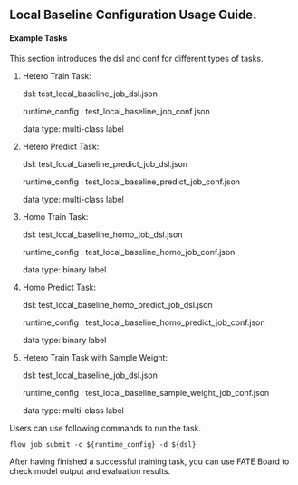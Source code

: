 ## Local Baseline Configuration Usage Guide.

#### Example Tasks

This section introduces the dsl and conf for different types of tasks.

1. Hetero Train Task:

    dsl: test_local_baseline_job_dsl.json

    runtime_config : test_local_baseline_job_conf.json
    
    data type: multi-class label

2. Hetero Predict Task:

    dsl: test_local_baseline_predict_job_dsl.json

    runtime_config : test_local_baseline_predict_job_conf.json
    
    data type: multi-class label

3.  Homo Train Task:

    dsl: test_local_baseline_homo_job_dsl.json

    runtime_config : test_local_baseline_homo_job_conf.json
    
    data type: binary label
    
4.  Homo Predict Task:

    dsl: test_local_baseline_homo_predict_job_dsl.json

    runtime_config : test_local_baseline_homo_predict_job_conf.json
    
    data type: binary label

5. Hetero Train Task with Sample Weight:

    dsl: test_local_baseline_job_dsl.json

    runtime_config : test_local_baseline_sample_weight_job_conf.json
    
    data type: multi-class label

Users can use following commands to run the task.

    flow job submit -c ${runtime_config} -d ${dsl}

After having finished a successful training task, you can use FATE Board to check model output and evaluation results. 